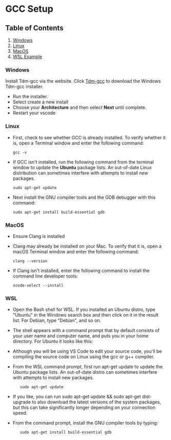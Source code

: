 # GCC Setup
## Table of Contents
1. [Windows](#Windows)
2. [Linux](#Linux)
3. [MacOS](#MacOs)
4. [WSL Example](#WSL)

### Windows
Install Tdm-gcc via the website. Click [ Tdm-gcc](https://jmeubank.github.io/tdm-gcc/download/ " Tdm-gcc") to download the Windows Tdm-gcc installer.
- Run the installer.
- Select create a new install
- Choose your **Architecture** and then select **Next** until complete.
- Restart your vscode

### Linux
- First, check to see whether GCC is already installed. To verify whether it is, open a Terminal window and enter the following command:

	`gcc -v`

- If GCC isn't installed, run the following command from the terminal window to update the **Ubuntu** package lists. An out-of-date Linux distribution can sometimes interfere with attempts to install new packages.

	`sudo apt-get update`

- Next install the GNU compiler tools and the GDB debugger with this command:

	`sudo apt-get install build-essential gdb`

### MacOS
- Ensure Clang is installed
- Clang may already be installed on your Mac. To verify that it is, open a macOS Terminal window and enter the following command:

	`clang --version`

- If Clang isn't installed, enter the following command to install the command line developer tools:

	`xcode-select --install`

### WSL

- Open the Bash shell for WSL. If you installed an Ubuntu distro, type "Ubuntu" in the Windows search box and then click on it in the result list. For Debian, type "Debian", and so on.
- The shell appears with a command prompt that by default consists of your user name and computer name, and puts you in your home directory. For Ubuntu it looks like this:
- Although you will be using VS Code to edit your source code, you'll be compiling the source code on Linux using the gcc or g++ compiler.
- From the WSL command prompt, first run apt-get update to update the Ubuntu package lists. An out-of-date distro can sometimes interfere with attempts to install new packages.

	`    sudo apt-get update
	`

- If you like, you can run sudo apt-get update && sudo apt-get dist-upgrade to also download the latest versions of the system packages, but this can take significantly longer depending on your connection speed.
- From the command prompt, install the GNU compiler tools by typing:

	`    sudo apt-get install build-essential gdb
	`

